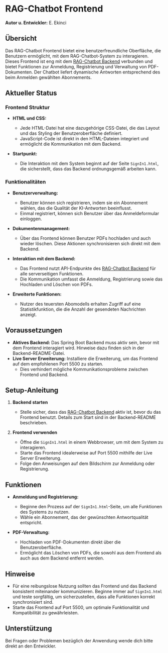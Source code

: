 # RAG-Chatbot Frontend
**Autor u. Entwickler:** E. Ekinci

## Übersicht

Das RAG-Chatbot Frontend bietet eine benutzerfreundliche Oberfläche, die Benutzern ermöglicht, mit dem RAG-Chatbot-System zu interagieren. Dieses Frontend ist eng mit dem [RAG-Chatbot Backend](https://github.com/Rosee9/Winfo2_RagChatbot) verbunden und bietet Funktionen zur Anmeldung, Registrierung und Verwaltung von PDF-Dokumenten. Der Chatbot liefert dynamische Antworten entsprechend des beim Anmelden gewählten Abonnements.

## Aktueller Status

### Frontend Struktur

- **HTML und CSS:**
  - Jede HTML-Datei hat eine dazugehörige CSS-Datei, die das Layout und das Styling der Benutzeroberfläche definiert.
  - JavaScript-Code ist direkt in den HTML-Dateien integriert und ermöglicht die Kommunikation mit dem Backend.

- **Startpunkt:**
  - Die Interaktion mit dem System beginnt auf der Seite `SignIn1.html`, die sicherstellt, dass das Backend ordnungsgemäß arbeiten kann.

### Funktionalitäten

- **Benutzerverwaltung:**
  - Benutzer können sich registrieren, indem sie ein Abonnement wählen, das die Qualität der KI-Antworten beeinflusst.
  - Einmal registriert, können sich Benutzer über das Anmeldeformular einloggen.

- **Dokumentenmanagement:**
  - Über das Frontend können Benutzer PDFs hochladen und auch wieder löschen. Diese Aktionen synchronisieren sich direkt mit dem Backend.

- **Interaktion mit dem Backend:**
  - Das Frontend nutzt API-Endpunkte des [RAG-Chatbot Backend](https://github.com/Rosee9/Winfo2_RagChatbot) für alle serverseitigen Funktionen.
  - Die Kommunikation umfasst die Anmeldung, Registrierung sowie das Hochladen und Löschen von PDFs.

- **Erweiterte Funktionen:**
  - Nutzer des teuersten Abomodells erhalten Zugriff auf eine Statistikfunktion, die die Anzahl der gesendeten Nachrichten anzeigt.

## Voraussetzungen

- **Aktives Backend:** Das Spring Boot Backend muss aktiv sein, bevor mit dem Frontend interagiert wird. Hinweise dazu finden sich in der Backend-README-Datei.
- **Live Server Erweiterung:** Installiere die Erweiterung, um das Frontend auf dem empfohlenen Port 5500 zu starten.
  - Dies verhindert mögliche Kommunikationsprobleme zwischen Frontend und Backend.

## Setup-Anleitung

1. **Backend starten**
   - Stelle sicher, dass das [RAG-Chatbot Backend](https://github.com/Rosee9/Winfo2_RagChatbot) aktiv ist, bevor du das Frontend benutzt. Details zum Start sind in der Backend-README beschrieben.

2. **Frontend verwenden**
   - Öffne die `SignIn1.html` in einem Webbrowser, um mit dem System zu interagieren.
   - Starte das Frontend idealerweise auf Port 5500 mithilfe der Live Server Erweiterung.
   - Folge den Anweisungen auf dem Bildschirm zur Anmeldung oder Registrierung.

## Funktionen

- **Anmeldung und Registrierung:** 
  - Beginne den Prozess auf der `SignIn1.html`-Seite, um alle Funktionen des Systems zu nutzen.
  - Wähle ein Abonnement, das der gewünschten Antwortqualität entspricht.

- **PDF-Verwaltung:**
  - Hochladen von PDF-Dokumenten direkt über die Benutzeroberfläche.
  - Ermöglicht das Löschen von PDFs, die sowohl aus dem Frontend als auch aus dem Backend entfernt werden.

## Hinweise

- Für eine reibungslose Nutzung sollten das Frontend und das Backend konsistent miteinander kommunizieren. Beginne immer auf `SignIn1.html` und teste sorgfältig, um sicherzustellen, dass alle Funktionen korrekt synchronisiert sind.
- Starte das Frontend auf Port 5500, um optimale Funktionalität und Kompatibilität zu gewährleisten.

## Unterstützung

Bei Fragen oder Problemen bezüglich der Anwendung wende dich bitte direkt an den Entwickler.